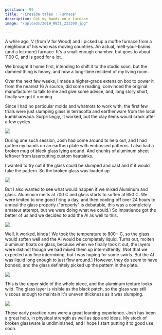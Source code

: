 ```yaml
---
position: -99
title: 'Fireside tales : Furnace'
description: Got my hands on a furnace
image: "/uploads/2019_0831_232308.jpg"

---
```

A while ago, V (from V for Wood) and I picked up a muffle furnace from a neighbour of his who was moving countries. An actual, melt-your-brains (and a lot more) furnace. It's a small enough chamber, but goes to about 1100 C, and is good for a lot.

We brought it home first, intending to shift it to the studio soon, but the damned thing is heavy, and now a long-time resident of my living room.

Over the next few weeks, I made a higher-grade extension box to power it from the nearest 16 A source, did some reading, convinced the original manufacturer to talk to me and give some advice, and, long story short, finally we got it running.

Since I had no particular molds and whatnots to work with, the first few trials were just slumping glass in terracotta and earthenware from the local kumbharwada. Surprisingly, it worked, but the clay items would crack after a few cycles.

![](/uploads/2019_0318_215939.jpg)

During one such session, Josh had come around to help out, and I had gotten my hands on an earthen plate with embossed patterns. I also had a broken mug of black glass lying around. And chunks of aluminum sheet leftover from lasercutting custom heatsinks.

I wanted to try out if the glass could be slumped and cast and if it would take the pattern. So the broken glass was loaded up.

![](/uploads/2019_0831_232216.jpg)

But I also wanted to see what would happen if we mixed Aluminum and glass. Aluminum melts at 700 C and glass starts to soften at 650 C. We were limited to one good firing a day, and then cooling off over 24 hours to anneal the glass properly ("properly" is debatable, this was a completely amateur attempt, but we were doing what we could.) So impatience got the better of us and we decided to add the Al as well to this.

![](/uploads/2019_0831_232308.jpg)

Well, it worked, kinda ! We took the temperature to 800+ C, so the glass would soften well and the Al would be completely liquid. Turns out, molten aluminum floats on glass, because when we finally took it out, the layers were distinct though we had mixed them up intermittently. (Not that we expected any fine intermixing, but I was hoping for some swirls. But the Al was liquid long enough to just flow around.) However, they do seem to have bonded, and the glass definitely picked up the pattern in the plate.

![](/uploads/2019_0902_131317.jpg)

This is the upper side of the whole piece, and the aluminum texture looks wild. The glass layer is visible as the black patch, so the glass was still viscous enough to maintain it's uneven thickness as it was slumping.

![](/uploads/2019_0902_150137.jpg)

These early practice runs were a great learning experience. Josh has been a great help, in physical strength as well as tips and ideas. My stock of broken glassware is undiminished, and I hope I start putting it to good use soon.